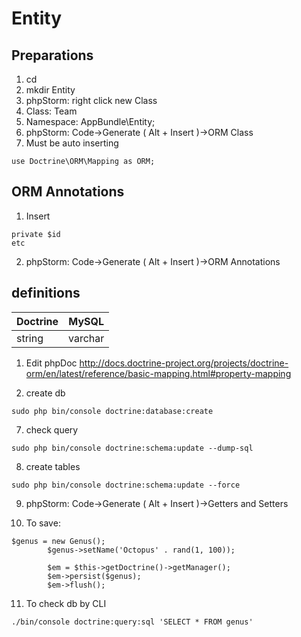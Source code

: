 # Entity
## Preparations
1. cd 
2. mkdir Entity
3. phpStorm: right click new Class
  1. Class: Team
  2. Namespace: AppBundle\Entity;
3. phpStorm: Code->Generate ( Alt + Insert )->ORM Class
  1. Must be auto inserting 
```
use Doctrine\ORM\Mapping as ORM;
```

## ORM Annotations
1. Insert 
```
private $id 
etc
```

2. phpStorm: Code->Generate ( Alt + Insert )->ORM Annotations

## definitions

|Doctrine|MySQL|
|--------|-----|
|string  |varchar|

  1. Edit phpDoc
http://docs.doctrine-project.org/projects/doctrine-orm/en/latest/reference/basic-mapping.html#property-mapping

3. create db
```
sudo php bin/console doctrine:database:create
```
7. check query
```
sudo php bin/console doctrine:schema:update --dump-sql
```
8. create tables
```
sudo php bin/console doctrine:schema:update --force
```
9. phpStorm: Code->Generate ( Alt + Insert )->Getters and Setters

10. To save:
```
$genus = new Genus();
        $genus->setName('Octopus' . rand(1, 100));
        
        $em = $this->getDoctrine()->getManager();
        $em->persist($genus);
        $em->flush();
```
11. To check db by CLI
```
./bin/console doctrine:query:sql 'SELECT * FROM genus'
```
